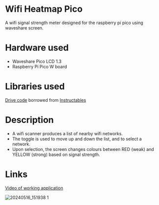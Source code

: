 # Wifi Heatmap Pico
A wifi signal strength meter designed for the raspberry pi pico using waveshare screen.

# Hardware used
- Waveshare Pico LCD 1.3
- Raspberry Pi Pico W board

# Libraries used
[Drive code](https://github.com/milda-boop/wifi_heatmap_pico/blob/main/wlan.py#L7-L346) borrowed from [Instructables](https://www.instructables.com/WS-Pico-13-IPS-LCD-240x240-Display-Workout/)

# Description
- A wifi scanner produces a list of nearby wifi networks.
- The toggle is used to move up and down the list, and to select a network.
- Upon selection, the screen changes colours between RED (weak) and YELLOW (strong) based on signal strength.

# Links
[Video of working application](https://youtu.be/VUGWDAuo8Y8)

![20240516_151938 1](https://github.com/milda-boop/wifi_heatmap_pico/assets/63972706/601c4c1f-73ed-4597-88ba-27376a528b6c)


